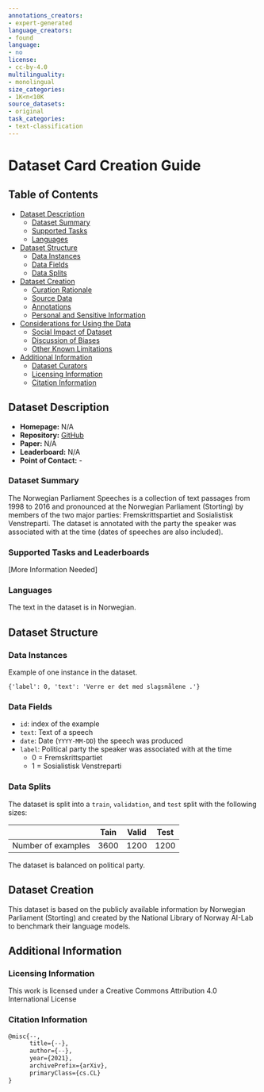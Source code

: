 ```yaml
---
annotations_creators:
- expert-generated
language_creators:
- found
language:
- no
license:
- cc-by-4.0
multilinguality:
- monolingual
size_categories:
- 1K<n<10K
source_datasets:
- original
task_categories:
- text-classification
---
```


# Dataset Card Creation Guide

## Table of Contents

- [Dataset Description](#dataset-description)
  - [Dataset Summary](#dataset-summary)
  - [Supported Tasks](#supported-tasks-and-leaderboards)
  - [Languages](#languages)
- [Dataset Structure](#dataset-structure)
  - [Data Instances](#data-instances)
  - [Data Fields](#data-instances)
  - [Data Splits](#data-instances)
- [Dataset Creation](#dataset-creation)
  - [Curation Rationale](#curation-rationale)
  - [Source Data](#source-data)
  - [Annotations](#annotations)
  - [Personal and Sensitive Information](#personal-and-sensitive-information)
- [Considerations for Using the Data](#considerations-for-using-the-data)
  - [Social Impact of Dataset](#social-impact-of-dataset)
  - [Discussion of Biases](#discussion-of-biases)
  - [Other Known Limitations](#other-known-limitations)
- [Additional Information](#additional-information)
  - [Dataset Curators](#dataset-curators)
  - [Licensing Information](#licensing-information)
  - [Citation Information](#citation-information)

## Dataset Description

- **Homepage:** N/A
- **Repository:** [GitHub](https://github.com/ltgoslo/NorBERT/)
- **Paper:** N/A
- **Leaderboard:** N/A
- **Point of Contact:** -

### Dataset Summary

The Norwegian Parliament Speeches is a collection of text passages from 1998 to 2016 and pronounced at the Norwegian Parliament (Storting) by members of the two major parties: Fremskrittspartiet and Sosialistisk Venstreparti. The dataset is annotated with the party the speaker was associated with at the time (dates of speeches are also included).

### Supported Tasks and Leaderboards

[More Information Needed]

### Languages

The text in the dataset is in Norwegian.

## Dataset Structure

### Data Instances

Example of one instance in the dataset.

```{'label': 0, 'text': 'Verre er det med slagsmålene .'}```

### Data Fields

- `id`: index of the example
- `text`: Text of a speech
- `date`: Date (`YYYY-MM-DD`) the speech was produced
- `label`: Political party the speaker was associated with at the time
  - 0 = Fremskrittspartiet
  - 1 = Sosialistisk Venstreparti

### Data Splits

The dataset is split into a `train`, `validation`, and `test` split with the following sizes:

|                            | Tain   | Valid | Test  |
| -----                      | ------ | ----- | ----- |
| Number of examples         | 3600   | 1200  | 1200  |

The dataset is balanced on political party.

## Dataset Creation

This dataset is based on the publicly available information by Norwegian Parliament (Storting) and created by the National Library of Norway AI-Lab to benchmark their language models.

## Additional Information

### Licensing Information

This work is licensed under a Creative Commons Attribution 4.0 International License

### Citation Information

```latex
@misc{--,
      title={--},
      author={--},
      year={2021},
      archivePrefix={arXiv},
      primaryClass={cs.CL}
}
```
